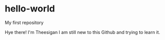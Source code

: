 # hello-world
My first repository

Hye there! I'm Theesigan
I am still new to this Github and trying to learn it.
